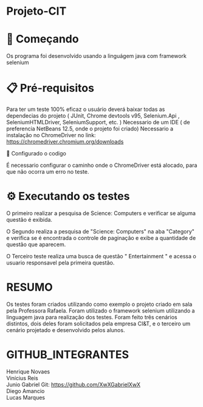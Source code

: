 ﻿# Projeto-CIT

# 🚀 Começando
Os programa foi desenvolvido usando a linguágem java com framework selenium

# 📋 Pré-requisitos
Para ter um teste 100% eficaz o usuário deverá baixar todas as dependecias do projeto ( JUnit, Chrome devtools v95, Selenium.Api , SeleniumHTMLDriver, SeleniumSupport, etc. ) 
Necessario de um IDE ( de preferencia NetBeans 12.5, onde o projeto foi criado) 
Necessario a instalação no ChromeDriver no link: https://chromedriver.chromium.org/downloads

🔧 Configurado o codigo
 
É necessario configurar o caminho onde o ChromeDriver está alocado, para que não ocorra um  erro no teste.


# ⚙️ Executando os testes


O primeiro realizar a pesquisa de Science: Computers e verificar se alguma questão é exibida. 

O Segundo realiza a pesquisa de "Science: Computers" na aba "Category" e verifica se é encontrada o controle de paginação e exibe a quantidade de questão que aparecem.

O Terceiro teste realiza uma busca de questão " Entertainment " e acessa o usuario responsavel pela primeira questão.



# RESUMO

Os testes foram criados utilizando como exemplo o projeto criado em sala pela Professora Rafaela.
Foram utilizado o framework selenium utilizando a linguagem java para realização dos testes. Foram feito três cenários distintos, 
dois deles foram solicitados pela empresa CI&T, e o terceiro um cenário projetado e desenvolvido pelos alunos.

# GITHUB_INTEGRANTES

Henrique Novaes <br/>
Vinícius Reis   <br/>
Junio Gabriel Git: https://github.com/XwXGabrielXwX   <br/>
Diego Amancio   <br/>
Lucas Marques   <br/>
 
